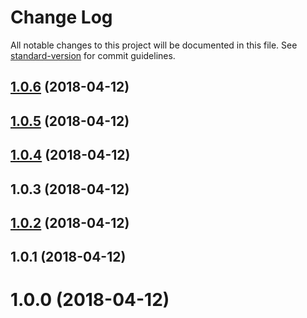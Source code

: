 # Change Log

All notable changes to this project will be documented in this file. See [standard-version](https://github.com/conventional-changelog/standard-version) for commit guidelines.

<a name="1.0.6"></a>
## [1.0.6](https://github.com/ccucurullo/doslotos-grid/compare/v1.0.5...v1.0.6) (2018-04-12)



<a name="1.0.5"></a>
## [1.0.5](https://github.com/ccucurullo/doslotos-grid/compare/v1.0.4...v1.0.5) (2018-04-12)



<a name="1.0.4"></a>
## [1.0.4](https://github.com/ccucurullo/doslotos-grid/compare/v1.0.3...v1.0.4) (2018-04-12)



<a name="1.0.3"></a>
## 1.0.3 (2018-04-12)



<a name="1.0.2"></a>
## [1.0.2](https://github.com/ccucurullo/doslotos-grid/compare/v1.0.1...v1.0.2) (2018-04-12)



<a name="1.0.1"></a>
## 1.0.1 (2018-04-12)



<a name="1.0.0"></a>
# 1.0.0 (2018-04-12)
